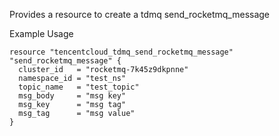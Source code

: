 Provides a resource to create a tdmq send_rocketmq_message

Example Usage

```hcl
resource "tencentcloud_tdmq_send_rocketmq_message" "send_rocketmq_message" {
  cluster_id   = "rocketmq-7k45z9dkpnne"
  namespace_id = "test_ns"
  topic_name   = "test_topic"
  msg_body     = "msg key"
  msg_key      = "msg tag"
  msg_tag      = "msg value"
}
```